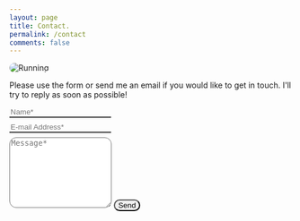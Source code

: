 ```yaml
---
layout: page
title: Contact.
permalink: /contact
comments: false
---
```


<img src="/assets/images/email_image.avif" alt="Running" style="border-radius: 12pt;">


<form id="contact-form" action="https://formspree.io/f/mblkpglk" method="POST" novalidate target="_self">
  <p class="mb-4">Please use the form or send me an email if you would like to get in touch. I'll try to reply as soon as possible!</p>
  <div class="form-group row">
    <div class="col-md-6">
      <input class="form-control" type="text" name="name" placeholder="Name*" required style="border:none;border-bottom:2px solid #333;border-radius:0;background:transparent;box-shadow:none;max-width:100%;margin-bottom:8px;">
    </div>
    <div class="col-md-6">
      <input class="form-control" type="email" name="_replyto" placeholder="E-mail Address*" required style="border:none;border-bottom:2px solid #333;border-radius:0;background:transparent;box-shadow:none;max-width:100%;margin-bottom:8px;">
    </div>
  </div>
  <textarea rows="8" class="form-control mb-3" name="message" placeholder="Message*" required style ="border-radius:12px;"></textarea>
  <input class="btn btn-dark" type="submit" value="Send" style="border-radius:12px;">
</form>
<div id="contact-thankyou" style="display:none;">
  <p>Thank you for contacting me. I will get back to you soon.</p>
</div>

<script>
document.addEventListener('DOMContentLoaded', function() {
  var form = document.getElementById('contact-form');
  var thankyou = document.getElementById('contact-thankyou');
  if(form) {
    form.addEventListener('submit', function(e) {
      e.preventDefault();
      var data = new FormData(form);
      fetch(form.action, {
        method: 'POST',
        body: data,
        headers: { 'Accept': 'application/json' }
      }).then(function(response) {
        if (response.ok) {
          form.style.display = 'none';
          thankyou.style.display = 'block';
        } else {
          alert('There was a problem. Please try again later.');
        }
      }).catch(function() {
        alert('There was a problem. Please try again later.');
      });
      return false; // Extra insurance for mobile browsers
    }, false);
  }
});
</script>